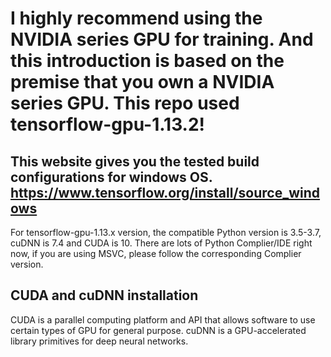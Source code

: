 # I highly recommend using the NVIDIA series GPU for training. And this introduction is based on the premise that you own a NVIDIA series GPU. This repo used tensorflow-gpu-1.13.2! 

## This website gives you the tested build configurations for windows OS. https://www.tensorflow.org/install/source_windows 
For tensorflow-gpu-1.13.x version, the compatible Python version is 3.5-3.7, cuDNN is 7.4 and CUDA is 10. There are lots of Python Complier/IDE right now, if you are using MSVC, please follow the corresponding Complier version. 

## CUDA and cuDNN installation 
CUDA is a parallel computing platform and API that allows software to use certain types of GPU for general purpose. 
cuDNN is a GPU-accelerated library primitives for deep neural networks. 
